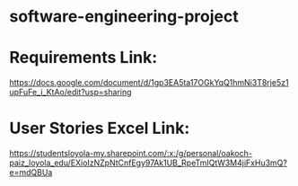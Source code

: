 # software-engineering-project

# Requirements Link:
https://docs.google.com/document/d/1gp3EA5ta17OGkYqQ1hmNi3T8rje5z1upFuFe_i_KtAo/edit?usp=sharing

# User Stories Excel Link:
https://studentsloyola-my.sharepoint.com/:x:/g/personal/oakoch-paiz_loyola_edu/EXioIzNZpNtCnfEgy97Ak1UB_RpeTmIQtW3M4jiFxHu3mQ?e=mdQBUa
